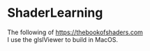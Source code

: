 # ShaderLearning
The following of https://thebookofshaders.com<br>
I use the glslViewer to build in MacOS.